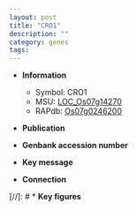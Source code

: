 ```yaml
---
layout: post
title: "CRO1"
description: ""
category: genes
tags: 
---
```


* **Information**  
    + Symbol: CRO1  
    + MSU: [LOC_Os07g14270](http://rice.uga.edu/cgi-bin/ORF_infopage.cgi?orf=LOC_Os07g14270)  
    + RAPdb: [Os07g0246200](http://rapdb.dna.affrc.go.jp/viewer/gbrowse_details/irgsp1?name=Os07g0246200)  

* **Publication**  

* **Genbank accession number**  

* **Key message**  

* **Connection**  

[//]: # * **Key figures**  


